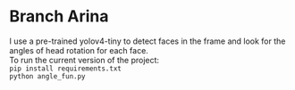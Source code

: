 # Branch Arina
I use a pre-trained yolov4-tiny to detect faces in the frame and look for the angles of head rotation for each face.  
To run the current version of the project:  
```pip install requirements.txt```  
```python angle_fun.py```